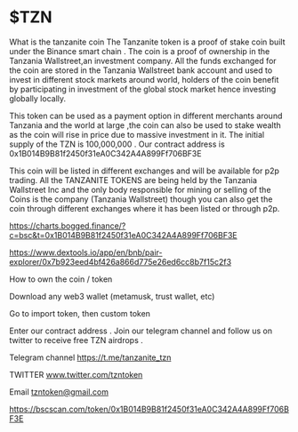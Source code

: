 # $TZN
What is the tanzanite coin 
The Tanzanite token is a proof of stake coin built under the Binance smart chain . The coin is a proof of ownership in the Tanzania Wallstreet,an investment company. All the funds exchanged for the coin are stored in the Tanzania Wallstreet bank account and used to invest in different stock markets around world, holders of the coin benefit by participating in investment of the global stock market hence investing globally locally.

This token can be used as a payment option in different merchants around Tanzania and the world at large ,the coin can also be used to stake wealth as the coin will rise in price due to massive investment in it. The initial supply of the TZN is 100,000,000 . Our contract address is 0x1B014B9B81f2450f31eA0C342A4A899Ff706BF3E

This coin will be listed in different exchanges and will be available for p2p trading. All the TANZANITE TOKENS are being held by the Tanzania Wallstreet Inc and the only body responsible for mining or selling of the Coins is the company (Tanzania Wallstreet) though you can also get the coin through different exchanges where it has been listed or through p2p.


https://charts.bogged.finance/?c=bsc&t=0x1B014B9B81f2450f31eA0C342A4A899Ff706BF3E


https://www.dextools.io/app/en/bnb/pair-explorer/0x7b923eed4bf426a866d775e26ed6cc8b7f15c2f3


How to own the coin / token

Download any web3 wallet (metamusk, trust wallet, etc)

Go to import token, then custom token

Enter our contract address . Join our telegram channel and follow us on twitter  to receive free TZN airdrops . 

Telegram channel https://t.me/tanzanite_tzn  

TWITTER www.twitter.com/tzntoken


Email tzntoken@gmail.com 

 
https://bscscan.com/token/0x1B014B9B81f2450f31eA0C342A4A899Ff706BF3E
